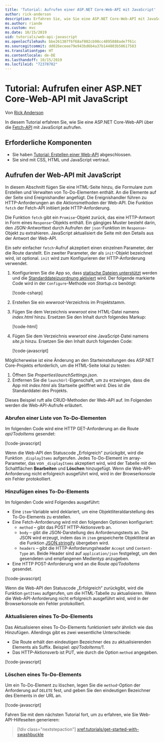 ```yaml
---
title: 'Tutorial: Aufrufen einer ASP.NET Core-Web-API mit JavaScript'
author: rick-anderson
description: Erfahren Sie, wie Sie eine ASP.NET Core-Web-API mit JavaScript aufrufen.
ms.author: riande
ms.custom: mvc
ms.date: 10/15/2019
uid: tutorials/web-api-javascript
ms.openlocfilehash: bbe261307f6f68af002cb98cc4895888ade7f61c
ms.sourcegitcommit: dd026eceee79e943bd6b4a37b144803b50617583
ms.translationtype: HT
ms.contentlocale: de-DE
ms.lasthandoff: 10/15/2019
ms.locfileid: "72378702"
---
```

# <a name="tutorial-call-an-aspnet-core-web-api-with-javascript"></a>Tutorial: Aufrufen einer ASP.NET Core-Web-API mit JavaScript

Von [Rick Anderson](https://twitter.com/RickAndMSFT)

In diesem Tutorial erfahren Sie, wie Sie eine ASP.NET Core-Web-API über die [Fetch-API](https://developer.mozilla.org/docs/Web/API/Fetch_API) mit JavaScript aufrufen.

## <a name="prerequisites"></a>Erforderliche Komponenten

* Sie haben [Tutorial: Erstellen einer Web-API](xref:tutorials/first-web-api) abgeschlossen.
* Sie sind mit CSS, HTML und JavaScript vertraut.

## <a name="call-the-web-api-with-javascript"></a>Aufrufen der Web-API mit JavaScript

In diesem Abschnitt fügen Sie eine HTML-Seite hinzu, die Formulare zum Erstellen und Verwalten von To-Do-Elementen enthält. An die Elemente auf der Seite sind Ereignishandler angefügt. Die Ereignishandler führen zu HTTP-Anforderungen an die Aktionsmethoden der Web-API. Die Funktion `fetch` der Fetch-API initiiert jede HTTP-Anforderung.

Die Funktion `fetch` gibt ein `Promise`-Objekt zurück, das eine HTTP-Antwort in Form eines `Response`-Objekts enthält. Ein gängiges Muster besteht darin, den JSON-Antworttext durch Aufrufen der `json`-Funktion im `Response`-Objekt zu extrahieren. JavaScript aktualisiert die Seite mit den Details aus der Antwort der Web-API.

Ein sehr einfacher `fetch`-Aufruf akzeptiert einen einzelnen Parameter, der die Route darstellt. Ein zweiter Parameter, der als `init`-Objekt bezeichnet wird, ist optional. `init` wird zum Konfigurieren der HTTP-Anforderung verwendet.

1. Konfigurieren Sie die App so, dass [statische Dateien unterstützt](/dotnet/api/microsoft.aspnetcore.builder.staticfileextensions.usestaticfiles#Microsoft_AspNetCore_Builder_StaticFileExtensions_UseStaticFiles_Microsoft_AspNetCore_Builder_IApplicationBuilder_) werden und die [Standarddateizuordnung aktiviert](/dotnet/api/microsoft.aspnetcore.builder.defaultfilesextensions.usedefaultfiles#Microsoft_AspNetCore_Builder_DefaultFilesExtensions_UseDefaultFiles_Microsoft_AspNetCore_Builder_IApplicationBuilder_) wird. Der folgende markierte Code wird in der `Configure`-Methode von *Startup.cs* benötigt:

    [!code-csharp[](first-web-api/samples/3.0/TodoApi/StartupJavaScript.cs?highlight=8-9&name=snippet_configure)]

1. Erstellen Sie ein *wwwroot*-Verzeichnis im Projektstamm.

1. Fügen Sie dem Verzeichnis *wwwroot* eine HTML-Datei namens *index.html* hinzu. Ersetzen Sie den Inhalt durch folgendes Markup:

    [!code-html[](first-web-api/samples/3.0/TodoApi/wwwroot/index.html)]

1. Fügen Sie dem Verzeichnis *wwwroot* eine JavaScript-Datei namens *site.js* hinzu. Ersetzen Sie den Inhalt durch folgenden Code:

    [!code-javascript[](first-web-api/samples/3.0/TodoApi/wwwroot/js/site.js?name=snippet_SiteJs)]

Möglicherweise ist eine Änderung an den Starteinstellungen des ASP.NET Core-Projekts erforderlich, um die HTML-Seite lokal zu testen:

1. Öffnen Sie *Properties\launchSettings.json*.
1. Entfernen Sie die `launchUrl`-Eigenschaft, um zu erzwingen, dass die App mit *index.html* als Startseite geöffnet wird. Dies ist die Standarddatei des Projekts.

Dieses Beispiel ruft alle CRUD-Methoden der Web-API auf. Im Folgenden werden die Web-API-Aufrufe erläutert.

### <a name="get-a-list-of-to-do-items"></a>Abrufen einer Liste von To-Do-Elementen

Im folgenden Code wird eine HTTP GET-Anforderung an die Route *api/TodoItems* gesendet:

[!code-javascript[](first-web-api/samples/3.0/TodoApi/wwwroot/js/site.js?name=snippet_GetItems)]

Wenn die Web-API den Statuscode „Erfolgreich“ zurückgibt, wird die Funktion `_displayItems` aufgerufen. Jedes To-Do-Element im array-Parameter, das von `_displayItems` akzeptiert wird, wird der Tabelle mit den Schaltflächen **Bearbeiten** und **Löschen** hinzugefügt. Wenn die Web-API-Anforderung nicht erfolgreich ausgeführt wird, wird in der Browserkonsole ein Fehler protokolliert.

### <a name="add-a-to-do-item"></a>Hinzufügen eines To-Do-Elements

Im folgenden Code wird Folgendes ausgeführt:

* Eine `item`-Variable wird deklariert, um eine Objektliteraldarstellung des To-Do-Elements zu erstellen.
* Eine Fetch-Anforderung wird mit den folgenden Optionen konfiguriert:
  * `method` – gibt das POST HTTP-Aktionsverb an.
  * `body` – gibt die JSON-Darstellung des Anforderungstexts an. Die JSON wird erzeugt, indem das in `item` gespeicherte Objektliteral an die Funktion [JSON.stringify](https://developer.mozilla.org/docs/Web/JavaScript/Reference/Global_Objects/JSON/stringify) übergeben wird.
  * `headers` – gibt die HTTP-Anforderungsheader `Accept` und `Content-Type` an. Beide Header sind auf `application/json` festgelegt, um den gesendeten und empfangenen Medientyp anzugeben.
* Eine HTTP POST-Anforderung wird an die Route *api/TodoItems* gesendet.

[!code-javascript[](first-web-api/samples/3.0/TodoApi/wwwroot/js/site.js?name=snippet_AddItem)]

Wenn die Web-API den Statuscode „Erfolgreich“ zurückgibt, wird die Funktion `getItems` aufgerufen, um die HTML-Tabelle zu aktualisieren. Wenn die Web-API-Anforderung nicht erfolgreich ausgeführt wird, wird in der Browserkonsole ein Fehler protokolliert.

### <a name="update-a-to-do-item"></a>Aktualisieren eines To-Do-Elements

Das Aktualisieren eines To-Do-Elements funktioniert sehr ähnlich wie das Hinzufügen. Allerdings gibt es zwei wesentliche Unterschiede:

* Die Route erhält den eindeutigen Bezeichner des zu aktualisierenden Elements als Suffix. Beispiel: *api/TodoItems/1*.
* Das HTTP-Aktionsverb ist PUT, wie durch die Option `method` angegeben.

[!code-javascript[](first-web-api/samples/3.0/TodoApi/wwwroot/js/site.js?name=snippet_UpdateItem)]

### <a name="delete-a-to-do-item"></a>Löschen eines To-Do-Elements

Um ein To-Do-Element zu löschen, legen Sie die `method`-Option der Anforderung auf `DELETE` fest, und geben Sie den eindeutigen Bezeichner des Elements in der URL an.

[!code-javascript[](first-web-api/samples/3.0/TodoApi/wwwroot/js/site.js?name=snippet_DeleteItem)]

Fahren Sie mit dem nächsten Tutorial fort, um zu erfahren, wie Sie Web-API-Hilfeseiten generieren:

> [!div class="nextstepaction"]
> <xref:tutorials/get-started-with-swashbuckle>
